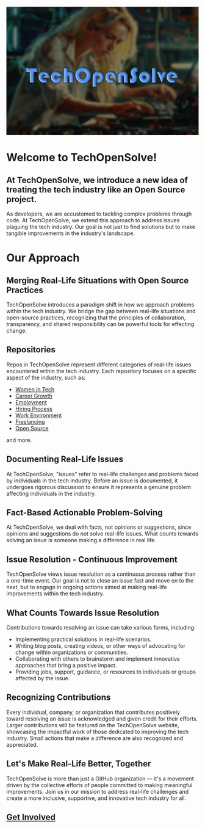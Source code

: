 ![TechOenSolve-cover](tech-open-solve-cover-first.jpg)

# Welcome to TechOpenSolve!

## At TechOpenSolve, we introduce a new idea of treating the tech industry like an Open Source project.

As developers, we are accustomed to tackling complex problems through code. At TechOpenSolve, we extend this approach to address issues plaguing the tech industry. Our goal is not just to find solutions but to make tangible improvements in the industry's landscape.

# Our Approach

## Merging Real-Life Situations with Open Source Practices

TechOpenSolve introduces a paradigm shift in how we approach problems within the tech industry. We bridge the gap between real-life situations and open-source practices, recognizing that the principles of collaboration, transparency, and shared responsibility can be powerful tools for effecting change.

## Repositories

Repos in TechOpenSolve represent different categories of real-life issues encountered within the tech industry. Each repository focuses on a specific aspect of the industry, such as:
- [Women in Tech](https://github.com/TechOpenSolve/Women-In-Tech)
- [Career Growth](https://github.com/TechOpenSolve/Career-Growth)
- [Employment](https://github.com/TechOpenSolve/Employment)
- [Hiring Process](https://github.com/TechOpenSolve/Hiring-Process)
- [Work Environment](https://github.com/TechOpenSolve/Work-Environment) 
- [Freelancing](https://github.com/TechOpenSolve/Freelancing)
- [Open Source](https://github.com/TechOpenSolve/Open-Source)

and more.

## Documenting Real-Life Issues

At TechOpenSolve, "issues" refer to real-life challenges and problems faced by individuals in the tech industry. Before an issue is documented, it undergoes rigorous discussion to ensure it represents a genuine problem affecting individuals in the industry.

## Fact-Based Actionable Problem-Solving

At TechOpenSolve, we deal with facts, not opinions or suggestions, since opinions and suggestions do not solve real-life issues. What counts towards solving an issue is someone making a difference in real life.

## Issue Resolution - Continuous Improvement

TechOpenSolve views issue resolution as a continuous process rather than a one-time event. Our goal is not to close an issue fast and move on to the next, but to engage in ongoing actions aimed at making real-life improvements within the tech industry.

## What Counts Towards Issue Resolution 

Contributions towards resolving an issue can take various forms, including:

- Implementing practical solutions in real-life scenarios.
- Writing blog posts, creating videos, or other ways of advocating for change within organizations or communities.
- Collaborating with others to brainstorm and implement innovative approaches that bring a positive impact.
- Providing jobs, support, guidance, or resources to individuals or groups affected by the issue.


## Recognizing Contributions

Every individual, company, or organization that contributes positively toward resolving an issue is acknowledged and given credit for their efforts. Larger contributions will be featured on the TechOpenSolve website, showcasing the impactful work of those dedicated to improving the tech industry. Small actions that make a difference are also recognized and appreciated.

## Let's Make Real-Life Better, Together

TechOpenSolve is more than just a GitHub organization — it's a movement driven by the collective efforts of people committed to making meaningful improvements. Join us in our mission to address real-life challenges and create a more inclusive, supportive, and innovative tech industry for all.

## [Get Involved](./profile/CONTRIBUTING.md)